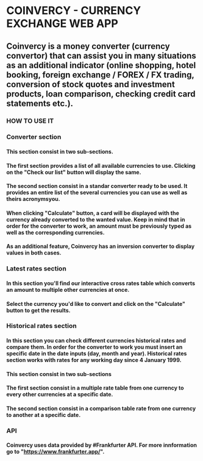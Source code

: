 # COINVERCY - CURRENCY EXCHANGE WEB APP

## Coinvercy is a money converter (currency convertor) that can assist you in many situations as an additional indicator (online shopping, hotel booking, foreign exchange / FOREX / FX trading, conversion of stock quotes and investment products, loan comparison, checking credit card statements etc.).

### HOW TO USE IT

### Converter section

#### This section consist in two sub-sections.

#### The first section provides a list of all available currencies to use. Clicking on the "Check our list" button will display the same.

#### The second section consist in a standar converter ready to be used. It provides an entire list of the several currencies you can use as well as theirs acronymsyou.

#### When clicking "Calculate" button, a card will be displayed with the currency already converted to the wanted value. Keep in mind that in order for the converter to work, an amount must be previously typed as well as the corresponding currencies.

#### As an additional feature, Coinvercy has an inversion converter to display values in both cases.

### Latest rates section

#### In this section you'll find our interactive cross rates table which converts an amount to multiple other currencies at once.

#### Select the currency you'd like to convert and click on the "Calculate" button to get the results.

### Historical rates section

#### In this section you can check different currencies historical rates and compare them. In order for the converter to work you must insert an specific date in the date inputs (day, month and year). Historical rates section works with rates for any working day since 4 January 1999.

#### This section consist in two sub-sections

#### The first section consist in a multiple rate table from one currency to every other currencies at a specific date.

#### The second section consist in a comparison table rate from one currency to another at a specific date.

### API

#### Coinvercy uses data provided by #Frankfurter API. For more innformation go to "https://www.frankfurter.app/".
